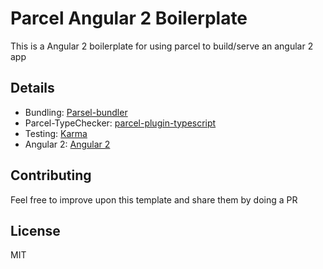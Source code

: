# Parcel Angular 2 Boilerplate
This is a Angular 2 boilerplate for using parcel to build/serve an angular 2 app

## Details
* Bundling: [Parsel-bundler](https://github.com/parcel-bundler/parcel)
* Parcel-TypeChecker: [parcel-plugin-typescript](https://github.com/fathyb/parcel-plugin-typescript)
* Testing: [Karma](https://github.com/karma-runner/karma)
* Angular 2: [Angular 2](https://github.com/angular/angular)

## Contributing
Feel free to improve upon this template and share them by doing a PR

## License
MIT
